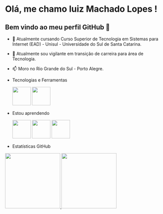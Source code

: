 # Olá, me chamo luiz Machado Lopes ! 
## Bem vindo ao meu perfil GitHub 👋

- 🔭 Atualmente cursando Curso Superior de Tecnologia em Sistemas para Internet (EAD) - Unisul - Universidade do Sul de Santa Catarina.
- 🌱 Atualmente sou vigilante em transição de carreira para área de Tecnologia.
- 📫 Moro no Rio Grande do Sul - Porto Alegre.

- Tecnologias e Ferramentas

  
    <img src="https://cdn.jsdelivr.net/gh/devicons/devicon/icons/css3/css3-original-wordmark.svg" width="60" height="60" />   <img src="https://cdn.jsdelivr.net/gh/devicons/devicon/icons/html5/html5-original-wordmark.svg" width="60" height="60" />



 

- Estou aprendendo


   
    <img src="https://cdn.jsdelivr.net/gh/devicons/devicon/icons/git/git-original-wordmark.svg" width="60" height="60" />      <img src="https://cdn.jsdelivr.net/gh/devicons/devicon/icons/javascript/javascript-plain.svg" width="60" height="60" />     <img src="https://cdn.jsdelivr.net/gh/devicons/devicon/icons/github/github-original.svg" width="60" height="60"/>


- Estatísticas GitHub

  <div>
<a href="https://github.com/luizml">
<img loading="lazy" height="180em" src="https://github-readme-stats.vercel.app/api/top-langs/?username=luizml&layout=compact&langs_count=7&theme=dracula"/>
<img loading="lazy" height="180em" src="https://github-readme-stats.vercel.app/api?username=luizml&show_icons=true&theme=dracula&include_all_commits=true&count_private=true"/>
</div>






